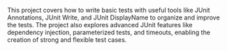 This project covers how to write basic tests with useful tools like JUnit Annotations, JUnit Write, and JUnit DisplayName to organize and improve the tests. The project also explores advanced JUnit features like dependency injection, parameterized tests, and timeouts, enabling the creation of strong and flexible test cases.
